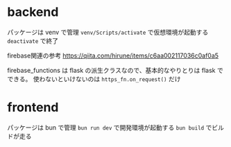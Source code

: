 # backend
パッケージは venv で管理
`venv/Scripts/activate`
で仮想環境が起動する
`deactivate`
で終了

firebase関連の参考
https://qiita.com/hirune/items/c6aa002117036c0af0a5

firebase_functions は flask の派生クラスなので、基本的なやりとりは flask でできる。
使わないといけないのは `https_fn.on_request()` だけ

# frontend

パッケージは bun で管理
`bun run dev` で開発環境が起動する
`bun build` でビルドが走る